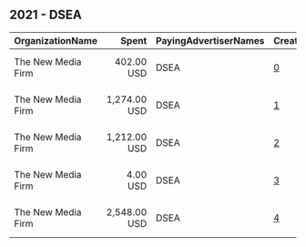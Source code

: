 ## 2021 - DSEA 
|OrganizationName|Spent|PayingAdvertiserNames|CreativeUrls|Impressions|Genders|AgeBrackets|CountryCodes|BillingAddresses|CandidateBallotInformation|
|:---|---:|:---|:---|---:|:---|:---|:---|:---|:---|
|The New Media Firm|402.00 USD|DSEA|[0](https://www.snap.com/political-ads/asset/81deef6a90b436fab198d70cb97d4dcfafc7a545ea3a51839f04d5209599cbad?mediaType=mp4)|48,739||18+|united states|"1730 Rhode Island Ave, NW Ste 213,Washington,20036,US"|DSEA Advocacy Fund for Children and Public Schools|
|The New Media Firm|1,274.00 USD|DSEA|[1](https://www.snap.com/political-ads/asset/edaf56882284d335e6a2dfb0001500305d82038fe472f1c1daeffdf493e2ecff?mediaType=mp4)|145,145||18+|united states|"1730 Rhode Island Ave, NW Ste 213,Washington,20036,US"|DSEA Advocacy Fund for Children and Public Schools|
|The New Media Firm|1,212.00 USD|DSEA|[2](https://www.snap.com/political-ads/asset/d32cc50f7fd162a220dfa5562d146c76e6cefcc1475ba6a59071151ba3d356e0?mediaType=mp4)|146,191||18+|united states|"1730 Rhode Island Ave, NW Ste 213,Washington,20036,US"|DSEA Advocacy Fund for Children and Public Schools|
|The New Media Firm|4.00 USD|DSEA|[3](https://www.snap.com/political-ads/asset/5d15c7db0ceb001d1b3f811bc1ba4d40266a35b7daeb8e0cf313d07779fa75b1?mediaType=mp4)|657||18+|united states|"1730 Rhode Island Ave, NW Ste 213,Washington,20036,US"|DSEA Advocacy Fund for Children and Public Schools|
|The New Media Firm|2,548.00 USD|DSEA|[4](https://www.snap.com/political-ads/asset/edaf56882284d335e6a2dfb0001500305d82038fe472f1c1daeffdf493e2ecff?mediaType=mp4)|313,592||18+|united states|"1730 Rhode Island Ave, NW Ste 213,Washington,20036,US"|DSEA Advocacy Fund for Children and Public Schools|
